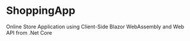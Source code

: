 # ShoppingApp
Online Store Application using Client-Side Blazor WebAssembly and Web API from .Net Core
